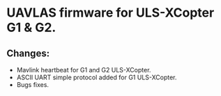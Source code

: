 # UAVLAS firmware for ULS-XCopter G1 & G2.
## Changes: 
* Mavlink heartbeat for G1 and G2 ULS-XCopter.
* ASCII UART simple protocol added for G1 ULS-XCopter.
* Bugs fixes.
